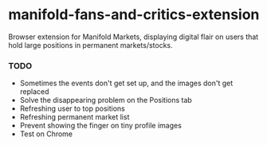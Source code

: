 # manifold-fans-and-critics-extension
Browser extension for Manifold Markets, displaying digital flair on users that hold large positions in permanent markets/stocks.

### TODO

 - Sometimes the events don't get set up, and the images don't get replaced
 - Solve the disappearing problem on the Positions tab
 - Refreshing user to top positions
 - Refreshing permanent market list
 - Prevent showing the finger on tiny profile images
 - Test on Chrome
